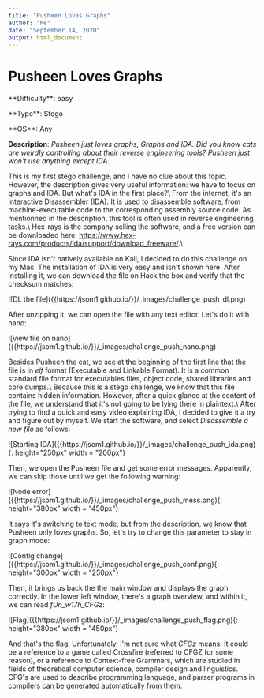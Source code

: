 ```yaml
---
title: "Pusheen Loves Graphs"
author: "Me"
date: "September 14, 2020"
output: html_document
---
```


# Pusheen Loves Graphs

 <div id="boxinfo">
 <div id="textbox">
 <p class="alignleft">**Difficulty**: easy </p>
 <p class="aligncenter">**Type**: Stego</p>
 <p class="alignright">**OS**: Any</p>
 </div>
 <div style="clear: both;"></div>
 </div> 

**Description**: *Pusheen just loves graphs, Graphs and IDA. Did you know cats are weirdly controlling about their reverse engineering tools? Pusheen just won't use anything except IDA.*

This is my first stego challenge, and I have no clue about this topic. However, the description gives very useful information: we have to focus on graphs and IDA. But what's IDA in the first place?\\
From the internet, it's an Interactive Disassembler (IDA). It is used to disassemble software, from machine-executable code to the corresponding assembly source code. As mentionned in the description, this tool is often used in reverse engineering tasks.\\
Hex-rays is the company selling the software, and a free version can be downloaded here: <https://www.hex-rays.com/products/ida/support/download_freeware/>.\\

Since IDA isn't natively available on Kali, I decided to do this challenge on my Mac. The installation of IDA is very easy and isn't shown here. After installing it, we can download the file on Hack the box and verify that the checksum matches:

<div class="img_container">
![DL the file]({{https://jsom1.github.io/}}/_images/challenge_push_dl.png)
</div>

After unzipping it, we can open the file with any text editor. Let's do it with nano:

<div class="img_container">
![view file on nano]({{https://jsom1.github.io/}}/_images/challenge_push_nano.png)
</div>

Besides Pusheen the cat, we see at the beginning of the first line that the file is in *elf* format (Executable and Linkable Format). It is a common standard file format for executables files, object code, shared libraries and core dumps.\\
Because this is a stego challenge, we know that this file contains hidden information. However, after a quick glance at the content of the file, we understand that it's not going to be lying there in plaintext.\\
After trying to find a quick and easy video explaining IDA, I decided to give it a try and figure out by myself. We start the software, and select *Disassemble a new file* as follows:

<div class="img_container">
![Starting IDA]({{https://jsom1.github.io/}}/_images/challenge_push_ida.png){: height="250px" width = "200px"}
</div>

Then, we open the Pusheen file and get some error messages. Apparently, we can skip those until we get the following warning:

<div class="img_container">
![Node error]({{https://jsom1.github.io/}}/_images/challenge_push_mess.png){: height="380px" width = "450px"}
</div>

It says it's switching to text mode, but from the description, we know that Pusheen only loves graphs. So, let's try to change this parameter to stay in graph mode:

<div class="img_container">
![Config change]({{https://jsom1.github.io/}}/_images/challenge_push_conf.png){: height="300px" width = "250px"}
</div>

Then, it brings us back the the main window and displays the graph correctly. In the lower left window, there's a graph overview, and within it, we can read *fUn_w17h_CFGz*:

<div class="img_container">
![Flag]({{https://jsom1.github.io/}}/_images/challenge_push_flag.png){: height="380px" width = "450px"}
</div>

And that's the flag. Unfortunately, I'm not sure what *CFGz* means. It could be a reference to a game called Crossfire (referred to CFGZ for some reason), or a reference to Context-free Grammars, which are studied in fields of theoretical computer science, compiler design and linguistics. CFG's are used to describe programming language, and parser programs in compilers can be generated automatically from them.
